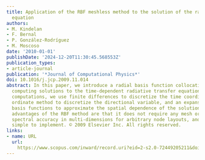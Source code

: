 ```yaml
---
title: Application of the RBF meshless method to the solution of the radiative transport
  equation
authors:
- M. Kindelan
- F. Bernal
- P. González-Rodríguez
- M. Moscoso
date: '2010-01-01'
publishDate: '2024-12-20T11:30:45.568553Z'
publication_types:
- article-journal
publication: '*Journal of Computational Physics*'
doi: 10.1016/j.jcp.2009.11.014
abstract: In this paper, we introduce a radial basis function collocation method for
  computing solutions to the time-dependent radiative transfer equation. For these
  computations, we use finite differences to discretize the time coordinate, a discrete
  ordinate method to discretize the directional variable, and an expansion in radial
  basis functions to approximate the spatial dependence of the solution. The main
  advantages of the RBF method are that it does not require any mesh or grid, achieves
  spectral accuracy in multi-dimensions for arbitrary node layouts, and it is extremely
  simple to implement. © 2009 Elsevier Inc. All rights reserved.
links:
- name: URL
  url: 
    https://www.scopus.com/inward/record.uri?eid=2-s2.0-72449205211&doi=10.1016%2fj.jcp.2009.11.014&partnerID=40&md5=d77eb64fda9a3fca4c9a48f689fd1cf6
---
```

